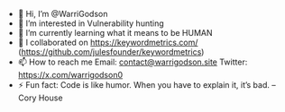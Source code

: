- 👋 Hi, I’m @WarriGodson
- 👀 I’m interested in Vulnerability hunting
- 🌱 I’m currently learning what it means to be HUMAN
- 💞️ I collaborated on https://keywordmetrics.com/ (https://github.com/julesfounder/keywordmetrics)
- 📫 How to reach me Email: contact@warrigodson.site Twitter: https://x.com/warrigodson0
- ⚡ Fun fact: Code is like humor. When you have to explain it, it’s bad. – Cory House

<!---
WarriGodson/WarriGodson is a ✨ special ✨ repository because its `README.md` (this file) appears on your GitHub profile.
You can click the Preview link to take a look at your changes.
--->
